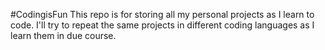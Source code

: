 #CodingisFun
This repo is for storing all my personal projects as I learn to code. I'll try to repeat the same projects in different coding languages as I learn them in due course. 

